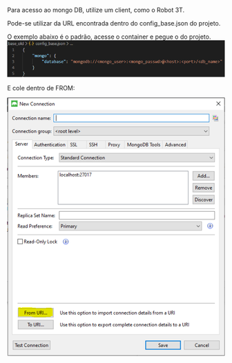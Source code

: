 Para acesso ao mongo DB, utilize um client, como o Robot 3T.

Pode-se utilizar da URL encontrada dentro do config_base.json do projeto.

O exemplo abaixo é o padrão, acesse o container e pegue o do projeto. 
![image.png](/.attachments/image-243e1e13-5bd7-4f11-94e5-7afc3819993c.png)

E cole dentro de FROM:

![image.png](/.attachments/image-2cd5ff86-b5d5-4027-b46f-0219803bb332.png)



